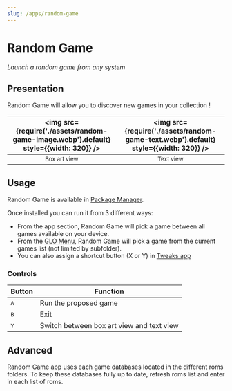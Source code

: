 ```yaml
---
slug: /apps/random-game
---
```


# Random Game

*Launch a random game from any system*

## Presentation

Random Game will allow you to discover new games in your collection !


| <img src={require('./assets/random-game-image.webp').default} style={{width: 320}} />               | <img src={require('./assets/random-game-text.webp').default} style={{width: 320}} />               |
| ---------------                                 | ---------------                                |
| <center><sup>Box art view</sup></center> | <center><sup>Text view</sup></center> |

## Usage

Random Game is available in [Package Manager](package-manager).

Once installed you can run it from 3 different ways:
- From the app section, Random Game will pick a game between all games available on your device.
- From the [GLO Menu](game-list-options), Random Game will pick a game from the current games list (not limited by subfolder).
- You can also assign a shortcut button (X or Y) in [Tweaks app](tweaks)

### Controls

| Button            | Function                                   |
| ------            | -------------------                        |
| <kbd>A</kbd>      | Run the proposed game                      |
| <kbd>B</kbd>      | Exit                                       |
| <kbd>Y</kbd>      | Switch between box art view and text view  |


## Advanced

Random Game app uses each game databases located in the different roms folders. To keep these databases fully up to date, refresh roms list and enter in each list of roms.



